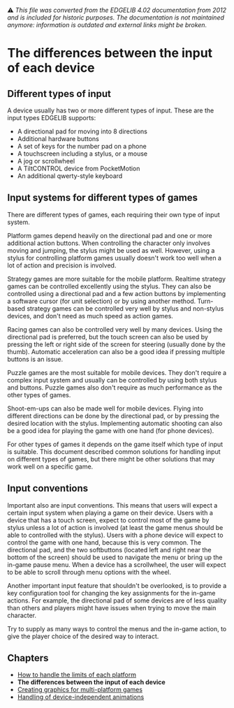 :warning: _This file was converted from the EDGELIB 4.02 documentation from 2012 and is included for historic purposes. The documentation is not maintained anymore: information is outdated and external links might be broken._

# The differences between the input of each device

## Different types of input
A device usually has two or more different types of input. These are the input types EDGELIB supports:

* A directional pad for moving into 8 directions
* Additional hardware buttons
* A set of keys for the number pad on a phone
* A touchscreen including a stylus, or a mouse
* A jog or scrollwheel
* A TiltCONTROL device from PocketMotion
* An additional qwerty-style keyboard

## Input systems for different types of games
There are different types of games, each requiring their own type of input system.

Platform games depend heavily on the directional pad and one or more additional action buttons. When controlling the character only involves moving and jumping, the stylus might be used as well. However, using a stylus for controlling platform games usually doesn't work too well when a lot of action and precision is involved.

Strategy games are more suitable for the mobile platform. Realtime strategy games can be controlled excellently using the stylus. They can also be controlled using a directional pad and a few action buttons by implementing a software cursor (for unit selection) or by using another method. Turn-based strategy games can be controlled very well by stylus and non-stylus devices, and don't need as much speed as action games.

Racing games can also be controlled very well by many devices. Using the directional pad is preferred, but the touch screen can also be used by pressing the left or right side of the screen for steering (usually done by the thumb). Automatic acceleration can also be a good idea if pressing multiple buttons is an issue.

Puzzle games are the most suitable for mobile devices. They don't require a complex input system and usually can be controlled by using both stylus and buttons. Puzzle games also don't require as much performance as the other types of games.

Shoot-em-ups can also be made well for mobile devices. Flying into different directions can be done by the directional pad, or by pressing the desired location with the stylus. Implementing automatic shooting can also be a good idea for playing the game with one hand (for phone devices).

For other types of games it depends on the game itself which type of input is suitable. This document described common solutions for handling input on different types of games, but there might be other solutions that may work well on a specific game.

## Input conventions
Important also are input conventions. This means that users will expect a certain input system when playing a game on their device. Users with a device that has a touch screen, expect to control most of the game by stylus unless a lot of action is involved (at least the game menus should be able to controlled with the stylus). Users with a phone device will expect to control the game with one hand, because this is very common. The directional pad, and the two softbuttons (located left and right near the bottom of the screen) should be used to navigate the menu or bring up the in-game pause menu. When a device has a scrollwheel, the user will expect to be able to scroll through menu options with the wheel.

Another important input feature that shouldn't be overlooked, is to provide a key configuration tool for changing the key assignments for the in-game actions. For example, the directional pad of some devices are of less quality than others and players might have issues when trying to move the main character.

Try to supply as many ways to control the menus and the in-game action, to give the player choice of the desired way to interact.

## Chapters
* [How to handle the limits of each platform](tutorials_multiplatform_limits.md)
* **The differences between the input of each device**
* [Creating graphics for multi-platform games](tutorials_multiplatform_graphics.md)
* [Handling of device-independent animations](tutorials_multiplatform_animations.md)

